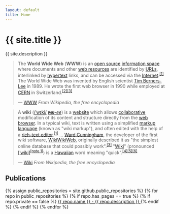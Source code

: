 ```yaml
---
layout: default
title: Home
---
```


# {{ site.title }}
{{ site.description }}

> The **World Wide Web** (**WWW**) is an <a href="https://en.wikipedia.org/wiki/World_Wide_Web/wiki/Open_source" title="Open source">open source</a> <a href="https://en.wikipedia.org/wiki/World_Wide_Web/wiki/Information_space" title="Information space">information space</a> where documents and other <a href="https://en.wikipedia.org/wiki/World_Wide_Web/wiki/Web_resource" title="Web resource">web resources</a> are identified by <a href="https://en.wikipedia.org/wiki/World_Wide_Web/wiki/URL" title="URL" class="mw-redirect">URLs</a>, interlinked by <a href="https://en.wikipedia.org/wiki/World_Wide_Web/wiki/Hypertext" title="Hypertext">hypertext</a> links, and can be accessed via the <a href="https://en.wikipedia.org/wiki/World_Wide_Web/wiki/Internet" title="Internet">Internet</a>.<sup id="cite_ref-1" class="reference"><a href="https://en.wikipedia.org/wiki/World_Wide_Web#cite_note-1">[1]</a></sup> The World Wide Web was invented by English scientist <a href="https://en.wikipedia.org/wiki/World_Wide_Web/wiki/Tim_Berners-Lee" title="Tim Berners-Lee">Tim Berners-Lee</a> in 1989. He wrote the first web browser in 1990 while employed at <a href="https://en.wikipedia.org/wiki/World_Wide_Web/wiki/CERN" title="CERN">CERN</a> in Switzerland.<sup id="cite_ref-2" class="reference"><a href="https://en.wikipedia.org/wiki/World_Wide_Web#cite_note-2">[2]</a></sup><sup id="cite_ref-AHT_3-0" class="reference"><a href="https://en.wikipedia.org/wiki/World_Wide_Web#cite_note-AHT-3">[3]</a></sup>
>
> &mdash; [WWW](https://en.wikipedia.org/wiki/World_Wide_Web) *From Wikipedia, the free encyclopedia*

> A <b>wiki</b> (<span class="nowrap"><span class="IPA nopopups"><a href="https://en.wikipedia.org/wiki/Help:IPA_for_English" title="Help:IPA for English">/<span style="border-bottom:1px dotted"><span title="/ˈ/ primary stress follows">ˈ</span><span title="'w' in 'wind'">w</span><span title="/ɪ/ short 'i' in 'bid'">ɪ</span><span title="'k' in 'kind'">k</span><span title="/i/ 'y' in 'happy'">i</span></span>/</a></span></span> <span title="English pronunciation respelling"><a href="https://en.wikipedia.org/wiki/Wikipedia:Pronunciation_respelling_key" title="Wikipedia:Pronunciation respelling key" class="mw-redirect"><i><b><span class="smallcaps"><span style="font-variant: small-caps; text-transform: lowercase;">WIK</span></span></b>-ee</i></a></span>) is a <a href="https://en.wikipedia.org/wiki/Website" title="Website">website</a> which allows <a href="https://en.wikipedia.org/wiki/Collaborative_software" title="Collaborative software">collaborative</a> modification of its content and structure directly from the <a href="https://en.wikipedia.org/wiki/Web_browser" title="Web browser">web browser</a>. In a typical wiki, text is written using a simplified <a href="https://en.wikipedia.org/wiki/Markup_language" title="Markup language">markup language</a> (known as "wiki markup"), and often edited with the help of a <a href="https://en.wikipedia.org/wiki/Online_rich-text_editor" title="Online rich-text editor">rich-text editor</a>.<sup id="cite_ref-Britannica_1-0" class="reference"><a href="#cite_note-Britannica-1">[1]</a></sup>
> ...
> <a href="https://en.wikipedia.org/wiki/Ward_Cunningham" title="Ward Cunningham">Ward Cunningham</a>, the developer of the first wiki software, <a href="https://en.wikipedia.org/wiki/WikiWikiWeb" title="WikiWikiWeb">WikiWikiWeb</a>, originally described it as "the simplest online database that could possibly work".<sup id="cite_ref-3" class="reference"><a href="#cite_note-3">[3]</a></sup> "<a href="https://en.wiktionary.org/wiki/wiki#Hawaiian" class="extiw" title="wikt:wiki">Wiki</a>" (pronounced <span title="Representation in the International Phonetic Alphabet (IPA)" class="IPA"><a href="https://en.wikipedia.org/wiki/Help:IPA_for_Hawaiian" title="Help:IPA for Hawaiian">[ˈwiki]</a></span><sup id="cite_ref-4" class="reference"><a href="#cite_note-4">[note 1]</a></sup>) is a <a href="https://en.wikipedia.org/wiki/Hawaiian_language" title="Hawaiian language">Hawaiian</a> word meaning "quick".<sup id="cite_ref-5" class="reference"><a href="#cite_note-5">[4]</a></sup><sup id="cite_ref-6" class="reference"><a href="#cite_note-6">[5]</a></sup><sup id="cite_ref-7" class="reference"><a href="#cite_note-7">[6]</a></sup>
>
> &mdash; [Wiki](https://en.wikipedia.org/wiki/Wiki) *From Wikipedia, the free encyclopedia*


## Publications

<div class="list-group">
  {% assign public_repositories = site.github.public_repositories %}
  {% for repo in public_repositories %}
    {% if repo.has_pages == true %}
      {% if repo.private == false %}
        <a href="/{{ repo.name }}" class="list-group-item" target="_blank">
          {{ repo.name }} - {{ repo.description }}
        </a>
      {% endif %}
    {% endif %}
  {% endfor %}
</div>